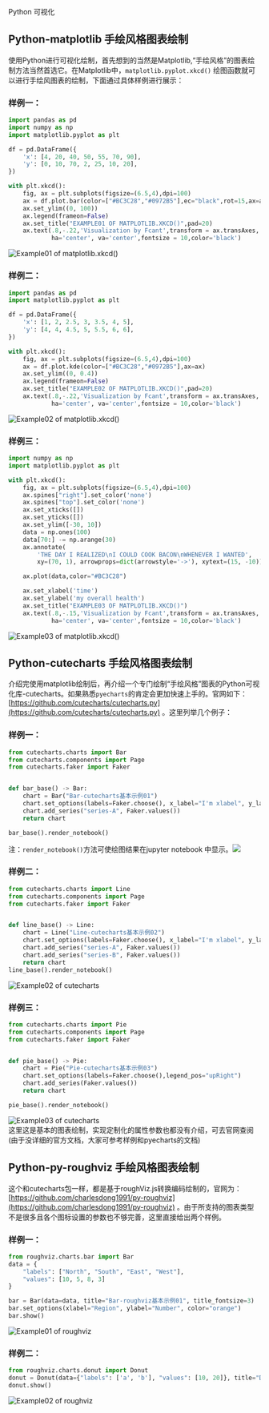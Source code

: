 Python 可视化
<a name="ygkkx"></a>
## Python-matplotlib 手绘风格图表绘制
使用Python进行可视化绘制，首先想到的当然是Matplotlib,“手绘风格”的图表绘制方法当然首选它。在Matplotlib中，`matplotlib.pyplot.xkcd()` 绘图函数就可以进行手绘风图表的绘制，下面通过具体样例进行展示：
<a name="GngNK"></a>
### 样例一：
```python
import pandas as pd
import numpy as np
import matplotlib.pyplot as plt

df = pd.DataFrame({
    'x': [4, 20, 40, 50, 55, 70, 90],
    'y': [0, 10, 70, 2, 25, 10, 20],
})

with plt.xkcd():
    fig, ax = plt.subplots(figsize=(6.5,4),dpi=100)
    ax = df.plot.bar(color=["#BC3C28","#0972B5"],ec="black",rot=15,ax=ax)
    ax.set_ylim((0, 100))
    ax.legend(frameon=False)
    ax.set_title("EXAMPLE01 OF MATPLOTLIB.XKCD()",pad=20)
    ax.text(.8,-.22,'Visualization by Fcant',transform = ax.transAxes,
            ha='center', va='center',fontsize = 10,color='black')
```
![Example01 of matplotlib.xkcd()](./img/1641137366060-c6a5671c-4368-4feb-ad56-9f7ffc248b79.png "Example01 of matplotlib.xkcd()")
<a name="lygwa"></a>
### 样例二：
```python
import pandas as pd
import matplotlib.pyplot as plt

df = pd.DataFrame({
    'x': [1, 2, 2.5, 3, 3.5, 4, 5],
    'y': [4, 4, 4.5, 5, 5.5, 6, 6],
})

with plt.xkcd():
    fig, ax = plt.subplots(figsize=(6.5,4),dpi=100)
    ax = df.plot.kde(color=["#BC3C28","#0972B5"],ax=ax)
    ax.set_ylim((0, 0.4))
    ax.legend(frameon=False)
    ax.set_title("EXAMPLE02 OF MATPLOTLIB.XKCD()",pad=20)
    ax.text(.8,-.22,'Visualization by Fcant',transform = ax.transAxes,
            ha='center', va='center',fontsize = 10,color='black')
```
![Example02 of matplotlib.xkcd()](./img/1641136840529-5593a4fd-b015-4451-95c2-d500224fabd6.png "Example02 of matplotlib.xkcd()")
<a name="tJ7Wo"></a>
### 样例三：
```python
import numpy as np
import matplotlib.pyplot as plt

with plt.xkcd():
    fig, ax = plt.subplots(figsize=(6.5,4),dpi=100)
    ax.spines["right"].set_color('none')
    ax.spines["top"].set_color('none')
    ax.set_xticks([])
    ax.set_yticks([])
    ax.set_ylim([-30, 10])
    data = np.ones(100)
    data[70:] -= np.arange(30)
    ax.annotate(
        'THE DAY I REALIZED\nI COULD COOK BACON\nWHENEVER I WANTED',
        xy=(70, 1), arrowprops=dict(arrowstyle='->'), xytext=(15, -10))

    ax.plot(data,color="#BC3C28")

    ax.set_xlabel('time')
    ax.set_ylabel('my overall health')
    ax.set_title("EXAMPLE03 OF MATPLOTLIB.XKCD()")
    ax.text(.8,-.15,'Visualization by Fcant',transform = ax.transAxes,
            ha='center', va='center',fontsize = 10,color='black')
```
![Example03 of matplotlib.xkcd()](./img/1641136995179-3734c3b1-d8c7-4dc2-9ba2-31d7d535c248.png "Example03 of matplotlib.xkcd()")
<a name="SLOKs"></a>
## Python-cutecharts 手绘风格图表绘制
介绍完使用matplotlib绘制后，再介绍一个专门绘制“手绘风格”图表的Python可视化库-cutecharts。如果熟悉`pyecharts`的肯定会更加快速上手的。官网如下：[https://github.com/cutecharts/cutecharts.py](https://github.com/cutecharts/cutecharts.py) 。这里列举几个例子：
<a name="JXVOI"></a>
### 样例一：
```python
from cutecharts.charts import Bar
from cutecharts.components import Page
from cutecharts.faker import Faker


def bar_base() -> Bar:
    chart = Bar("Bar-cutecharts基本示例01")
    chart.set_options(labels=Faker.choose(), x_label="I'm xlabel", y_label="I'm ylabel")
    chart.add_series("series-A", Faker.values())
    return chart

bar_base().render_notebook()
```
注：`render_notebook()`方法可使绘图结果在jupyter notebook 中显示。![](./img/1623251538659-23a01d30-e11e-418d-b88b-d88443805146.webp)
<a name="NXfac"></a>
### 样例二：
```python
from cutecharts.charts import Line
from cutecharts.components import Page
from cutecharts.faker import Faker


def line_base() -> Line:
    chart = Line("Line-cutecharts基本示例02")
    chart.set_options(labels=Faker.choose(), x_label="I'm xlabel", y_label="I'm ylabel")
    chart.add_series("series-A", Faker.values())
    chart.add_series("series-B", Faker.values())
    return chart
line_base().render_notebook()
```
![Example02 of cutecharts](./img/1623251538637-69289aa0-92b1-4ba1-a643-8abdcc63aa19.webp "Example02 of cutecharts")
<a name="XVJ4p"></a>
### 样例三：
```python
from cutecharts.charts import Pie
from cutecharts.components import Page
from cutecharts.faker import Faker


def pie_base() -> Pie:
    chart = Pie("Pie-cutecharts基本示例03")
    chart.set_options(labels=Faker.choose(),legend_pos="upRight")
    chart.add_series(Faker.values())
    return chart

pie_base().render_notebook()
```
![Example03 of cutecharts](./img/1623251535794-56709581-4a67-4281-8a72-58084bd727bc.webp "Example03 of cutecharts")<br />这里这是基本的图表绘制，实现定制化的属性参数也都没有介绍，可去官网查阅(由于没详细的官方文档，大家可参考样例和pyecharts的文档)
<a name="KwEja"></a>
## Python-py-roughviz 手绘风格图表绘制
这个和cutecharts包一样，都是基于roughViz.js转换编码绘制的，官网为：[https://github.com/charlesdong1991/py-roughviz](https://github.com/charlesdong1991/py-roughviz) 。由于所支持的图表类型不是很多且各个图标设置的参数也不够完善，这里直接给出两个样例。
<a name="vci4s"></a>
### 样例一：
```python
from roughviz.charts.bar import Bar
data = {
    "labels": ["North", "South", "East", "West"],
    "values": [10, 5, 8, 3]
}

bar = Bar(data=data, title="Bar-roughviz基本示例01", title_fontsize=3)
bar.set_options(xlabel="Region", ylabel="Number", color="orange")
bar.show()
```
![Example01 of roughviz](./img/1623251535890-eb613e21-150d-4cf0-9f80-c2dae873ab11.webp "Example01 of roughviz")
<a name="eHbNz"></a>
### 样例二：
```python
from roughviz.charts.donut import Donut
donut = Donut(data={"labels": ['a', 'b'], "values": [10, 20]}, title="Donut-roughviz基本示例02", title_fontsize=3)
donut.show()
```
![Example02 of roughviz](./img/1623251536356-497c0a5b-699c-420d-b90e-d960f61cd09d.webp "Example02 of roughviz")
